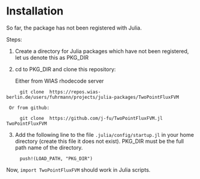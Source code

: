 # Installation 

So far, the package has not been registered with Julia.

Steps:

   1. Create a directory for Julia packages which have not been registered, let us denote this
      as PKG_DIR
    
   2. cd to PKG_DIR and clone this repository:

      Either from WIAS rhodecode server
````
     git clone  https://repos.wias-berlin.de/users/fuhrmann/projects/julia-packages/TwoPointFluxFVM
````
     Or from github:
````
     git clone  https://github.com/j-fu/TwoPointFluxFVM.jl TwoPointFluxFVM
````
   
   3. Add the following line to  the file `.julia/config/startup.jl` in your  home directory (create this file it does not exist). PKG_DIR must be the full path name of the directory.
````
     push!(LOAD_PATH, "PKG_DIR")
````

Now, `import TwoPointFluxFVM` should work in Julia scripts.
